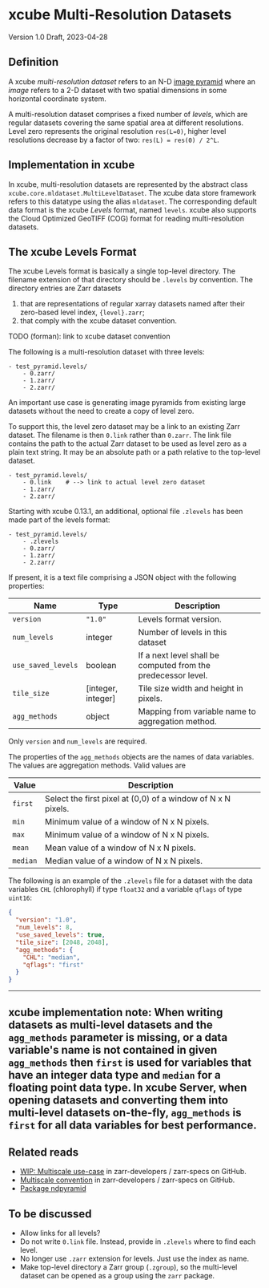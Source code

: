xcube Multi-Resolution Datasets
===============================

Version 1.0 Draft, 2023-04-28

Definition
----------

A xcube _multi-resolution dataset_ refers to an N-D [image 
pyramid](https://en.wikipedia.org/wiki/Pyramid_(image_processing)) 
where an _image_ refers to a 2-D dataset with two spatial dimensions
in some horizontal coordinate system.

A multi-resolution dataset comprises a fixed number of
_levels_, which are regular datasets covering the same spatial area at 
different resolutions. Level zero represents the original resolution 
`res(L=0)`, higher level resolutions decrease by a factor of two: 
`res(L) = res(0) / 2^L`.


Implementation in xcube
-----------------------

In xcube, multi-resolution datasets are represented by the abstract class
`xcube.core.mldataset.MultiLevelDataset`. The xcube data store framework
refers to this datatype using the alias `mldataset`. The corresponding
default data format is the xcube _Levels_ format, named `levels`.
xcube also supports the Cloud Optimized GeoTIFF (COG) format 
for reading multi-resolution datasets.

The xcube Levels Format
-----------------------

The xcube Levels format is basically a single top-level directory. 
The filename extension of that directory should be `.levels` 
by convention. The directory entries are Zarr datasets   

1. that are representations of regular xarray datasets named after 
   their zero-based level index, `{level}.zarr`;
2. that comply with the xcube dataset convention.

TODO (forman): link to xcube dataset convention

The following is a multi-resolution dataset with three levels:

```text
- test_pyramid.levels/
    - 0.zarr/
    - 1.zarr/
    - 2.zarr/
```

An important use case is generating image pyramids from existing large 
datasets without the need to create a copy of level zero.

To support this, the level zero dataset may be a link to an existing 
Zarr dataset. The filename is then `0.link` rather than `0.zarr`. 
The link file contains the path to the actual Zarr dataset 
to be used as level zero as a plain text string. It may be an absolute 
path or a path relative to the top-level dataset.

```text
- test_pyramid.levels/
    - 0.link    # --> link to actual level zero dataset
    - 1.zarr/
    - 2.zarr/
```

Starting with xcube 0.13.1, an additional, optional file `.zlevels` 
has been made part of the levels format:

```text
- test_pyramid.levels/
    - .zlevels
    - 0.zarr/
    - 1.zarr/
    - 2.zarr/
```

If present, it is a text file comprising a JSON object with the following 
properties:

| Name               | Type                 | Description                                                   |
|--------------------|----------------------|---------------------------------------------------------------|
| `version`          | `"1.0"`              | Levels format version.                                        |
| `num_levels`       | integer              | Number of levels in this dataset                              |
| `use_saved_levels` | boolean              | If a next level shall be computed from the predecessor level. |
| `tile_size`        | \[integer, integer\] | Tile size width and height in pixels.                         |
| `agg_methods`      | object               | Mapping from variable name to aggregation method.             |

Only `version` and `num_levels` are required.

The properties of the `agg_methods` objects are the names of data variables.
The values are aggregation methods. Valid values are

| Value    | Description                                                  |
|----------|--------------------------------------------------------------|
| `first`  | Select the first pixel at (0,0) of a window of N x N pixels. | 
| `min`    | Minimum value of a window of N x N pixels.                   | 
| `max`    | Minimum value of a window of N x N pixels.                   | 
| `mean`   | Mean value of a window of N x N pixels.                      | 
| `median` | Median value of a window of N x N pixels.                    | 

The following is an example of the `.zlevels` file for a dataset with the 
data variables `CHL` (chlorophyll) if type `float32` and a variable 
`qflags` of type `uint16`:

```json
{
  "version": "1.0",
  "num_levels": 8,
  "use_saved_levels": true,
  "tile_size": [2048, 2048],
  "agg_methods": {
    "CHL": "median",
    "qflags": "first"
  }
}
```

---
**xcube implementation note**: 
When writing datasets as multi-level datasets and the `agg_methods` 
parameter is missing, or a data variable's name is not contained in
given `agg_methods` then `first` is used for variables that have 
an integer data type and `median` for a floating point data type.
In xcube Server, when opening datasets and converting them into 
multi-level datasets on-the-fly, `agg_methods` is `first` for all 
data variables for best performance. 
---


Related reads
-------------

* [WIP: Multiscale use-case](https://github.com/zarr-developers/zarr-specs/issues/23)
  in zarr-developers / zarr-specs on GitHub.
* [Multiscale convention](https://github.com/zarr-developers/zarr-specs/issues/125)
  in zarr-developers / zarr-specs on GitHub.
* [Package ndpyramid](https://github.com/carbonplan/ndpyramid)


To be discussed
---------------

* Allow links for all levels?
* Do not write `0.link` file. Instead, provide in `.zlevels` where to find 
  each level.
* No longer use `.zarr` extension for levels. Just use the index as name.
* Make top-level directory a Zarr group (`.zgroup`), so the multi-level 
  dataset can be opened as a group using the `zarr` package.


